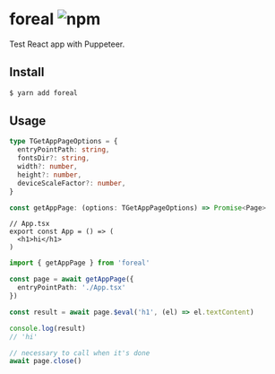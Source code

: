 # foreal ![npm](https://flat.badgen.net/npm/v/foreal)

Test React app with Puppeteer.

## Install

```sh
$ yarn add foreal
```

## Usage

```ts
type TGetAppPageOptions = {
  entryPointPath: string,
  fontsDir?: string,
  width?: number,
  height?: number,
  deviceScaleFactor?: number,
}

const getAppPage: (options: TGetAppPageOptions) => Promise<Page>
```

```tsx
// App.tsx
export const App = () => (
  <h1>hi</h1>
)
```

```ts
import { getAppPage } from 'foreal'

const page = await getAppPage({
  entryPointPath: './App.tsx'
})

const result = await page.$eval('h1', (el) => el.textContent)

console.log(result)
// 'hi'

// necessary to call when it's done
await page.close()
```
